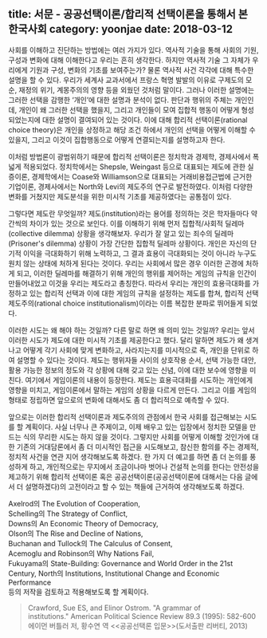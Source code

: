 title: 서문 - 공공선택이론/합리적 선택이론을 통해서 본 한국사회
category: yoonjae
date: 2018-03-12
------------------------------------

사회를 이해하고 진단하는 방법에는 여러 가지가 있다. 역사적 기술을 통해 사회의 기원, 구성과 변화에 대해 이해한다고 우리는 흔히 생각한다. 하지만 역사적 기술 그 자체가 우리에게 기원과 구성, 변화의 기초를 보여주는가? 물론 역사적 사건 각각에 대해 특수한 설명을 할 수 있다. 우리가 세계사 교과서에서 프랑스 혁명 발발의 이유로 구제도의 모순, 재정의 위기, 계몽주의의 영향 등을 외웠던 것처럼 말이다. 그러나 이러한 설명에는 그러한 선택을 감행한 ‘개인’에 대한 설명과 분석이 없다. 판단과 행위의 주체는 개인인데, 개인이 왜 그러한 선택을 했을지, 그리고 개인들이 모여 집합적 행동이 어떻게 형성되었는지에 대한 설명이 결여되어 있는 것이다. 이에 대해 합리적 선택이론(rational choice theory)은 개인을 상정하고 해당 조건 하에서 개인의 선택을 어떻게 이해할 수 있을지, 그리고 이것이 집합행동으로 어떻게 연결되는지를 설명하고자 한다.

이처럼 방법론이 광범위하기 때문에 합리적 선택이론은 정치학과 경제학, 경제사에서 폭넓게 적용되었다. 정치학에서는 Shepsle, Weingast 등으로 대표되는 제도에 관한 실증이론, 경제학에서는 Coase와 Williamson으로 대표되는 거래비용접근법에 근거한 기업이론, 경제사에서는 North와 Levi의 제도주의 연구로 발전하였다. 이처럼 다양한 변화를 거쳤지만 제도분석을 위한 미시적 기초를 제공하였다는 공통점이 있다. 
	
그렇다면 제도란 무엇일까? 제도(institution)라는 용어를 정의하는 것은 학자들마다 약간씩의 차이가 있는 것으로 보인다. 이를 이해하기 위해 먼저 집합적/사회적 딜레마(collective dilemma) 상황을 생각해보자. 우리가 잘 알고 있는 죄수의 딜레마(Prisoner's dilemma) 상황이 가장 간단한 집합적 딜레마 상황이다. 개인은 자신의 단기적 이익을 극대화하기 위해 노력하고, 그 결과 효용이 극대화되는 것이 아니라 누구도 원치 않는 상태에 처하게 된다는 것이다. 우리는 사회에서 많은 경우 이러한 곤경에 처하게 되고, 이러한 딜레마를 해결하기 위해 개인의 행위를 제어하는 게임의 규칙을 인간이 만들어내었고 이것을 우리는 제도라고 총칭한다. 따라서 우리는 개인의 효용극대화를 가정하고 있는 합리적 선택과 이에 대한 게임의 규칙을 설정하는 제도를 합쳐, 합리적 선택 제도주의(rational choice institutionalism)이라는 이름 복잡한 분파로 뛰어들게 되었다.

이러한 시도는 왜 해야 하는 것일까? 다른 말로 하면 왜 의미 있는 것일까? 우리는 앞서 이러한 시도가 제도에 대한 미시적 기초를 제공한다고 했다. 달리 말하면 제도가 왜 생겨나고 어떻게 각기 사회에 맞게 변화하고, 사라지는지를 미시적으로 즉, 개인을 단위로 하여 설명할 수 있다는 것이다. 제도는 행위자들 사이의 상호작용 순서, 선택 가능한 대안, 활용 가능한 정보의 정도와 각 상황에 대해 갖고 있는 신념, 이에 대한 보수에 영향을 미친다. 여기에서 게임이론의 내용이 등장한다. 제도는 효용극대화를 시도하는 개인에게 영향을 미치고, 게임이론에서 말하는 게임의 상황을 다르게 만든다. 그리고 이를 게임의 형태로 정립하면 앞으로의 변화에 대해서도 좀 더 합리적으로 예측할 수 있다.

앞으로는 이러한 합리적 선택이론과 제도주의의 관점에서 한국 사회를 접근해보는 시도를 할 계획이다. 사실 너무나 큰 주제이고, 이제 배우고 있는 입장에서 정치한 모델을 만드는 식의 무리한 시도는 하지 않을 것이다. 그렇지만 사회를 어떻게 이해할 것인가에 대한 기존의 거대담론에서 좀 더 미시적인 접근을 시도해보고, 참신한 함의를 주는 경제적, 정치적 사건을 연관 지어 생각해보도록 하겠다. 한 가지 더 예고를 하면 좀 더 논의를 풍성하게 하고, 개인적으로는 무지에서 조금이나마 벗어나 건설적 논의를 한다는 안전성을 제고하기 위해 합리적 선택이론 혹은 공공선택이론(공공선택이론에 대해서는 다음 글에서 더 설명하겠다)의 고전이라고 할 수 있는 책들에 근거하여 생각해보도록 하겠다. 

Axelrod의 The Evolution of Cooperation, <br>
Schelling의 The Strategy of Conflict, <br>
Downs의 An Economic Theory of Democracy, <br>
Olson의 The Rise and Decline of Nations, <br>
Buchanan and Tullock의 The Calculus of Consent, <br>
Acemoglu and Robinson의 Why Nations Fail, <br>
Fukuyama의 State-Building: Governance and World Order in the 21st Century, North의 Institutions, Institutional Change and Economic Performance <br>
등의 저작을 검토하고 적용해보도록 할 계획이다.

>Crawford, Sue ES, and Elinor Ostrom. "A grammar of institutions." American Political Science Review 89.3 (1995): 582-600<br>에이먼 버틀러 저, 황수연 역 <<공공선택론 입문>>(도서출판 리버티, 2013)

